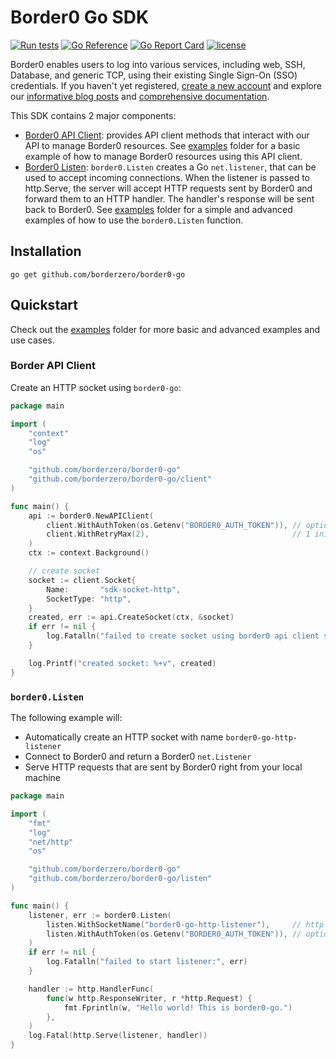 # Border0 Go SDK

[![Run tests](https://github.com/borderzero/border0-go/actions/workflows/run_tests.yml/badge.svg)](https://github.com/borderzero/border0-go/actions/workflows/run_tests.yml)
[![Go Reference](https://pkg.go.dev/badge/github.com/borderzero/border0-go.svg)](https://pkg.go.dev/github.com/borderzero/border0-go)
[![Go Report Card](https://goreportcard.com/badge/github.com/borderzero/border0-go)](https://goreportcard.com/report/github.com/borderzero/border0-go)
[![license](https://img.shields.io/github/license/borderzero/border0-go)](https://github.com/borderzero/border0-go/blob/master/LICENSE)

Border0 enables users to log into various services, including web, SSH, Database, and generic TCP, using their existing Single Sign-On (SSO) credentials.
If you haven't yet registered, [create a new account](https://portal.border0.com/register) and explore our [informative blog posts](https://www.border0.com/blog)
and [comprehensive documentation](https://docs.border0.com/docs/quick-start).

This SDK contains 2 major components:

- [Border0 API Client](./client): provides API client methods that interact with our API to manage Border0 resources. See [examples](./examples)
  folder for a basic example of how to manage Border0 resources using this API client.
- [Border0 Listen](./listen): `border0.Listen` creates a Go `net.listener`, that can be used to accept incoming connections. When the
  listener is passed to http.Serve, the server will accept HTTP requests sent by Border0 and forward them to an HTTP handler. The handler's
  response will be sent back to Border0. See [examples](./examples) folder for a simple and advanced examples of how to use the `border0.Listen`
  function.

## Installation

```shell
go get github.com/borderzero/border0-go
```

## Quickstart

Check out the [examples](./examples) folder for more basic and advanced examples and use cases.

### Border API Client

Create an HTTP socket using `border0-go`:

```go
package main

import (
	"context"
	"log"
	"os"

	"github.com/borderzero/border0-go"
	"github.com/borderzero/border0-go/client"
)

func main() {
	api := border0.NewAPIClient(
		client.WithAuthToken(os.Getenv("BORDER0_AUTH_TOKEN")), // optional, if not provided, Border0 SDK will use BORDER0_AUTH_TOKEN env var
		client.WithRetryMax(2),                                // 1 initial + 2 retries = 3 attempts
	)
	ctx := context.Background()

	// create socket
	socket := client.Socket{
		Name:       "sdk-socket-http",
		SocketType: "http",
	}
	created, err := api.CreateSocket(ctx, &socket)
	if err != nil {
		log.Fatalln("failed to create socket using border0 api client sdk:", err)
	}

	log.Printf("created socket: %+v", created)
}
```

### `border0.Listen`

The following example will:

- Automatically create an HTTP socket with name `border0-go-http-listener`
- Connect to Border0 and return a Border0 `net.Listener`
- Serve HTTP requests that are sent by Border0 right from your local machine

```go
package main

import (
	"fmt"
	"log"
	"net/http"
	"os"

	"github.com/borderzero/border0-go"
	"github.com/borderzero/border0-go/listen"
)

func main() {
	listener, err := border0.Listen(
		listen.WithSocketName("border0-go-http-listener"),     // http socket name the listener will be bound to
		listen.WithAuthToken(os.Getenv("BORDER0_AUTH_TOKEN")), // optional, if not provided, Border0 SDK will use BORDER0_AUTH_TOKEN env var
	)
	if err != nil {
		log.Fatalln("failed to start listener:", err)
	}

	handler := http.HandlerFunc(
		func(w http.ResponseWriter, r *http.Request) {
			fmt.Fprintln(w, "Hello world! This is border0-go.")
		},
	)
	log.Fatal(http.Serve(listener, handler))
}
```
